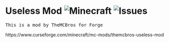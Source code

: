 # Useless Mod ![Minecraft](https://img.shields.io/badge/dynamic/json?label=Minecraft&query=%24.files%5B0%5D.version&url=https://api.cfwidget.com/minecraft/mc-mods/themcbros-useless-mod&style=for-the-badge&logo=appveyor) ![Issues](https://img.shields.io/github/issues/TheMCBrothers/UselessMod?style=for-the-badge&logo=appveyor)

<pre>This is a mod by TheMCBros for Forge<br /></pre>
</p>https://www.curseforge.com/minecraft/mc-mods/themcbros-useless-mod</p>
